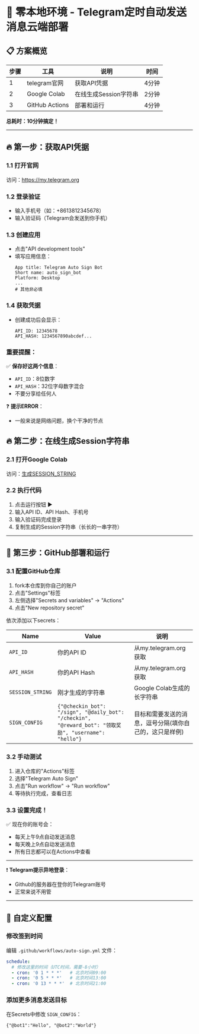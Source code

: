 # 🚀 零本地环境 - Telegram定时自动发送消息云端部署

## 📋 方案概览

| 步骤 | 工具 | 说明 | 时间 |
|------|------|------|------|
| 1 | telegram官网 | 获取API凭据 | 4分钟 |
| 2 | Google Colab | 在线生成Session字符串 | 2分钟 |
| 3 | GitHub Actions | 部署和运行 | 4分钟 |

**总耗时：10分钟搞定！**

---
## 🔥 第一步：获取API凭据

### 1.1 打开官网
访问：https://my.telegram.org

### 1.2 登录验证
- 输入手机号（如：+8613812345678）
- 输入验证码（Telegram会发送到你手机）

### 1.3 创建应用
- 点击"API development tools" 
- 填写应用信息：
  ```
  App title: Telegram Auto Sign Bot
  Short name: auto_sign_bot  
  Platform: Desktop
  ...
  # 其他非必填
  ```

### 1.4 获取凭据
- 创建成功后会显示：
  ```
  API_ID: 12345678
  API_HASH: 1234567890abcdef...
  ```

### **重要提醒：**

✅ **保存好这两个信息**：
- `API_ID`：8位数字
- `API_HASH`：32位字母数字混合
- 不要分享给任何人

❓ **提示ERROR**：
- 一般来说是网络问题，换个干净的节点

## 🔥 第二步：在线生成Session字符串

### 2.1 打开Google Colab
访问：[生成SESSION_STRING](https://colab.research.google.com/drive/1WlFEL46tLWgeZmr2_HE0e3bAzZ3WQztz?usp=sharing)

### 2.2 执行代码
1. 点击运行按钮 ▶️
2. 输入API ID、API Hash、手机号
3. 输入验证码完成登录
4. 复制生成的Session字符串（长长的一串字符）

---

## 🐙 第三步：GitHub部署和运行

### 3.1 配置GitHub仓库

1. fork本仓库到你自己的账户
2. 点击"Settings"标签
3. 左侧选择"Secrets and variables" → "Actions"
4. 点击"New repository secret"

依次添加以下secrets：

| Name | Value | 说明 |
|------|-------|------|
| `API_ID` | 你的API ID | 从my.telegram.org获取 |
| `API_HASH` | 你的API Hash | 从my.telegram.org获取 |
| `SESSION_STRING` | 刚才生成的字符串 | Google Colab生成的长字符串 |
| `SIGN_CONFIG` | `{"@checkin_bot": "/sign", "@daily_bot": "/checkin", "@reward_bot": "领取奖励", "username": "hello"}` | 目标和需要发送的消息，逗号分隔(填你自己的，这只是样例) |

### 3.2 手动测试
1. 进入仓库的"Actions"标签
2. 选择"Telegram Auto Sign"
3. 点击"Run workflow" → "Run workflow"
4. 等待执行完成，查看日志

### 3.3 设置完成！
✅ 现在你的账号会：
- 每天上午9点自动发送消息
- 每天晚上9点自动发送消息
- 所有日志都可以在Actions中查看
---

❗ **Telegram提示异地登录**：
- Github的服务器在登你的Telegram账号
- 正常来说不用管
  
---

## 🔧 自定义配置

### 修改签到时间
编辑 `.github/workflows/auto-sign.yml` 文件：

```yaml
schedule:
  # 修改这里的时间（UTC时间，需要-8小时）
  - cron: '0 1 * * *'   # 北京时间09:00
  - cron: '0 5 * * *'   # 北京时间13:00  
  - cron: '0 13 * * *'  # 北京时间21:00
```

### 添加更多消息发送目标
在Secrets中修改 `SIGN_CONFIG`：
```
{"@bot1":"Hello", "@bot2":"World"}
```
